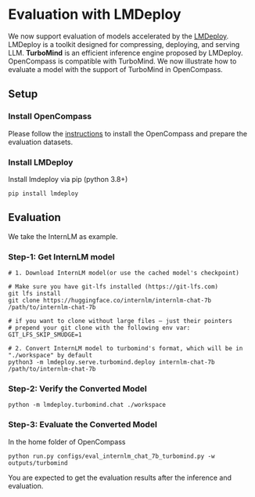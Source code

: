 # Evaluation with LMDeploy

We now support evaluation of models accelerated by the [LMDeploy](https://github.com/InternLM/lmdeploy). LMDeploy is a toolkit designed for compressing, deploying, and serving LLM. **TurboMind** is an efficient inference engine proposed by LMDeploy. OpenCompass is compatible with TurboMind. We now illustrate how to evaluate a model with the support of TurboMind in OpenCompass.

## Setup

### Install OpenCompass

Please follow the [instructions](https://opencompass.readthedocs.io/en/latest/get_started.html) to install the OpenCompass and prepare the evaluation datasets.

### Install LMDeploy

Install lmdeploy via pip (python 3.8+)

```shell
pip install lmdeploy
```

## Evaluation

We take the InternLM as example.

### Step-1: Get InternLM model

```shell
# 1. Download InternLM model(or use the cached model's checkpoint)

# Make sure you have git-lfs installed (https://git-lfs.com)
git lfs install
git clone https://huggingface.co/internlm/internlm-chat-7b /path/to/internlm-chat-7b

# if you want to clone without large files – just their pointers
# prepend your git clone with the following env var:
GIT_LFS_SKIP_SMUDGE=1

# 2. Convert InternLM model to turbomind's format, which will be in "./workspace" by default
python3 -m lmdeploy.serve.turbomind.deploy internlm-chat-7b /path/to/internlm-chat-7b

```

### Step-2: Verify the Converted Model

```shell
python -m lmdeploy.turbomind.chat ./workspace
```

### Step-3: Evaluate the Converted Model

In the home folder of OpenCompass

```shell
python run.py configs/eval_internlm_chat_7b_turbomind.py -w outputs/turbomind
```

You are expected to get the evaluation results after the inference and evaluation.
